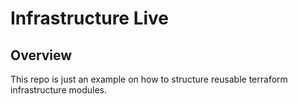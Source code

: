 # Infrastructure Live

## Overview

This repo is just an example on how to structure reusable terraform infrastructure modules.